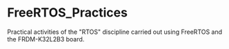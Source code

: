 # FreeRTOS_Practices
Practical activities of the "RTOS" discipline carried out using FreeRTOS and the FRDM-K32L2B3 board.
